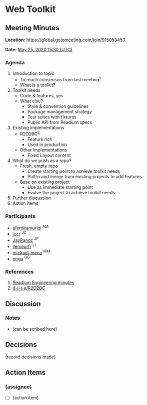 # Web Toolkit

## Meeting Minutes

**Location:** https://global.gotomeeting.com/join/915053453

**Date:** [May 25, 2020 15:30 (UTC)](https://time.is/compare/1530_25_May_2020_in_UTC)

### Agenda

1. Introduction to topic
    - To reach consensus from last meeting<sup>[1](#r1)</sup>
    - What is a toolkit?
2. Toolkit needs 
    - Code & features, yes
    - What else?
        - Style & convention guidelines
        - Package management strategy
        - Test suites with fixtures
        - Public API from Readium specs
3. Existing implementations
    - R2D2BC<sup>[2](#r1)</sup>
        - Feature rich
        - Used in production
    - Other implementations
        - Fixed Layout content
4. What do we push as a repo?
    - Fresh, empty repo
        - Create starting point to achieve toolkit needs
        - Pull in and merge from existing projects to add features
    - Base on existing project
        - Use as immediate starting point
        - Evolve the project to achieve toolkit needs
5. Further discussion
6. Action items

### Participants

- [aferditamuriqi](https://github.com/aferditamuriqi) <sup>AM</sup>  
- [jccr](https://github.com/jccr) <sup>JC</sup>
- [JayPanoz](https://github.com/JayPanoz) <sup>JP</sup>
- [llemeurfr](https://github.com/llemeurfr) <sup>LL</sup>
- [mickael-menu](https://github.com/mickael-menu) <sup>MM</sup>
- [qnga](https://github.com/qnga) <sup>QG</sup>

### References

1. <a name="r1"></a>[Readium Engineering minutes](https://docs.google.com/document/d/1Y7DKDR0SJplKMaM7Ys5xkbtBuoYWpYAjVLkg2aGys7Y/edit#)
2. <a name="r2"></a>[d-i-t-a/R2D2BC](https://github.com/d-i-t-a/R2D2BC)

## Discussion

### Notes

- (can be scribed here)

## Decisions

(record decisions made)

## Action Items

### (assignee)

- [ ] (action item)

